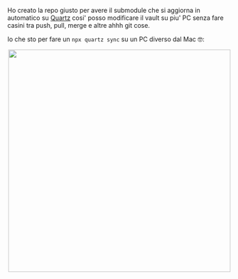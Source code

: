 Ho creato la repo giusto per avere il submodule che si aggiorna in automatico su [Quartz](https://alem1105.github.io/Quartz/) cosi' posso modificare il vault su piu' PC senza fare casini tra push, pull, merge e altre ahhh git cose.

Io che sto per fare un `npx quartz sync` su un PC diverso dal Mac 🤓:

<p align="center">
  <img src="https://github.com/user-attachments/assets/5525785b-2d37-4a6b-bb66-dd380c961282" width=500px>
</p>
